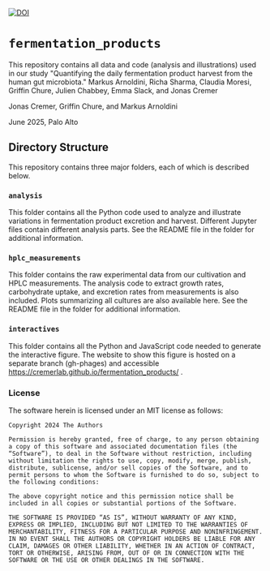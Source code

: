 [![DOI](https://zenodo.org/badge/DOI/10.5281/zenodo.10445505.svg)](https://doi.org/10.5281/zenodo.10445505)

# `fermentation_products`
This repository contains all data and code (analysis and illustrations) used in our study "Quantifying the daily fermentation product harvest from the human gut microbiota." 
Markus Arnoldini, Richa Sharma, Claudia Moresi, Griffin Chure, Julien Chabbey, Emma Slack, and Jonas Cremer

Jonas Cremer, Griffin Chure, and Markus Arnoldini

June 2025, Palo Alto


## Directory Structure
This repository contains three major folders, each of which is described below. 

### `analysis`
This folder contains all the Python code used to analyze and illustrate variations in fermentation product excretion and harvest. Different Jupyter files contain different analysis parts. See the README file in the folder for additional information.

### `hplc_measurements`
This folder contains the raw experimental data from our cultivation and HPLC measurements. The analysis code to extract growth rates, carbohydrate uptake, and excretion rates from measurements is also included. Plots summarizing all cultures are also available here. See the README file in the folder for additional information.

### `interactives`
This folder contains all the Python and JavaScript code needed to generate the interactive figure. The website to show this figure is hosted on a separate branch (gh-phages) and accessible https://cremerlab.github.io/fermentation_products/ .



### License

The software herein is licensed under an MIT license as follows:
```
Copyright 2024 The Authors

Permission is hereby granted, free of charge, to any person obtaining a copy of this software and associated documentation files (the “Software”), to deal in the Software without restriction, including without limitation the rights to use, copy, modify, merge, publish, distribute, sublicense, and/or sell copies of the Software, and to permit persons to whom the Software is furnished to do so, subject to the following conditions:

The above copyright notice and this permission notice shall be included in all copies or substantial portions of the Software.

THE SOFTWARE IS PROVIDED “AS IS”, WITHOUT WARRANTY OF ANY KIND, EXPRESS OR IMPLIED, INCLUDING BUT NOT LIMITED TO THE WARRANTIES OF MERCHANTABILITY, FITNESS FOR A PARTICULAR PURPOSE AND NONINFRINGEMENT. IN NO EVENT SHALL THE AUTHORS OR COPYRIGHT HOLDERS BE LIABLE FOR ANY CLAIM, DAMAGES OR OTHER LIABILITY, WHETHER IN AN ACTION OF CONTRACT, TORT OR OTHERWISE, ARISING FROM, OUT OF OR IN CONNECTION WITH THE SOFTWARE OR THE USE OR OTHER DEALINGS IN THE SOFTWARE.
```
